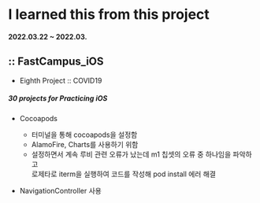 # I learned this from this project
#### 2022.03.22 ~ 2022.03.

## :: FastCampus_iOS

- Eighth Project :: COVID19

##### 30 projects for Practicing iOS

* Cocoapods
    - 터미널을 통해 cocoapods을 설정함
    - AlamoFire, Charts를 사용하기 위함
    - 설정하면서 계속 루비 관련 오류가 났는데 m1 칩셋의 오류 중 하나임을 파악하고  
      로제타로 iterm을 실행하여 코드를 작성해 pod install 에러 해결

* NavigationController 사용
